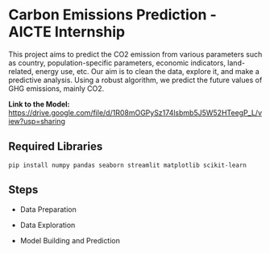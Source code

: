 
# Carbon Emissions Prediction - AICTE Internship

This project aims to predict the CO2 emission from various parameters such as country, population-specific parameters, economic indicators, land-related, energy use, etc. Our aim is to clean the data, explore it, and make a predictive analysis. Using a robust algorithm, we predict the future values of GHG emissions, mainly CO2.

**Link to the Model:**
https://drive.google.com/file/d/1R08mOGPySz174lsbmb5J5W52HTeegP_L/view?usp=sharing


## Required Libraries
```pip install numpy pandas seaborn streamlit matplotlib scikit-learn```
    
## Steps

- Data Preparation

- Data Exploration

- Model Building and Prediction

